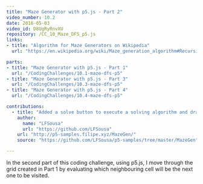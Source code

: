 ```yaml
---
title: "Maze Generator with p5.js - Part 2"
video_number: 10.2
date: 2016-05-03
video_id: D8UgRyRnvXU
repository: /CC_10_Maze_DFS_p5.js
links:
- title: "Algorithm for Maze Generators on Wikipedia"  
  url: "https://en.wikipedia.org/wiki/Maze_generation_algorithm#Recursive_backtracker"

parts:
- title: "Maze Generator with p5.js - Part 1" 
  url: "/CodingChallenges/10.1-maze-dfs-p5"
- title: "Maze Generator with p5.js - Part 3" 
  url: "/CodingChallenges/10.3-maze-dfs-p5"  
- title: "Maze Generator with p5.js - Part 4" 
  url: "/CodingChallenges/10.4-maze-dfs-p5"    

contributions:
  - title: "Added a solve button to execute a solving algorithm and draw a line in the best path"
    author:
      name: "LFSousa"
      url: "https://github.com/LFSousa"
    url: "http://p5-samples.filipe.xyz/MazeGen/"
    source: "https://github.com/LFSousa/p5-samples/tree/master/MazeGen"

---
```


In the second part of this coding challenge, using p5.js, I move through the grid created in Part 1 by evaluating which neighbouring cell will be the next one to be visited.

